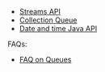 
* [Streams API](streams/README.md)
* [Collection Queue](collections/queues/README.md)
* [Date and time Java API](date_time/README.md)

FAQs:
- [FAQ on Queues](collections/queues/faq.queues.md)